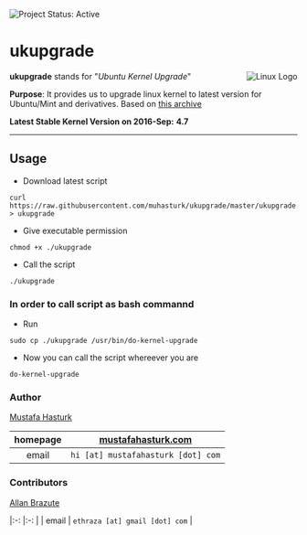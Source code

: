 ![Project Status: Active][Project Status Image]

ukupgrade
=========

<img align="right" src="https://www.kernel.org/theme/images/logos/tux.png" alt="Linux Logo" title="Tux">

**ukupgrade** stands for "*Ubuntu Kernel Upgrade*"   

**Purpose**: It provides us to upgrade linux kernel to latest version for Ubuntu/Mint and derivatives. Based on [this archive](http://kernel.ubuntu.com/~kernel-ppa/mainline/)


**Latest Stable Kernel Version on 2016-Sep:** **4.7**

-----------------------------------------


## Usage

* Download latest script
```
curl https://raw.githubusercontent.com/muhasturk/ukupgrade/master/ukupgrade > ukupgrade
```

* Give executable permission
```
chmod +x ./ukupgrade
```

* Call the script
```
./ukupgrade
```

### In order to call script as bash commannd

* Run 
```
sudo cp ./ukupgrade /usr/bin/do-kernel-upgrade
```
* Now you can call the script whereever you are
```
do-kernel-upgrade
```

### Author
[Mustafa Hasturk](https://www.linkedin.com/in/muhasturk)   

|   homepage	|   [mustafahasturk.com](http://mustafahasturk.com "Official Web Site")   	|
|:-:	|:-:	|
|   email	|  `hi [at] mustafahasturk [dot] com`	|

### Contributors
[Allan Brazute](https://www.linkedin.com/in/allan-brazute-59b378b5)   

|:-:	|:-:	|
|   email	|  `ethraza [at] gmail [dot] com`	|

[Project Status Image]: https://img.shields.io/badge/project-active-green.svg "Project Status: Active"

